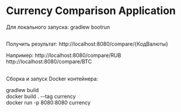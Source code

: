 # Сurrency Comparison Application

Для локального запуска:
gradlew bootrun

##
Получить результат:
http://localhost:8080/compare/{КодВалюты}

Например:
http://localhost:8080/compare/RUB
http://localhost:8080/compare/BTC

##
Сборка и запуск Docker контейнера:

gradlew build  
docker build . --tag currency  
docker run -p 8080:8080 currency  


